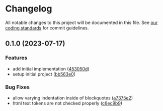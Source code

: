 # Changelog

All notable changes to this project will be documented in this file.
See [our coding standards][commit-messages] for commit guidelines.

## 0.1.0 (2023-07-17)


### Features

* add initial implementation ([453050d](https://github.com/silvermine/markdownlint-rule-indent-alignment/commit/453050d2bb4b939c8165affb45ed12a94de243c5))
* setup initial project ([bb563e0](https://github.com/silvermine/markdownlint-rule-indent-alignment/commit/bb563e0fb75f197e190c6dbeb458b9ba4d038742))


### Bug Fixes

* allow varying indentation inside of blockquotes ([a7375e2](https://github.com/silvermine/markdownlint-rule-indent-alignment/commit/a7375e23459ad932f8a1fe2027a9b7f11cb631f6))
* html text tokens are not checked properly ([c6ec9b9](https://github.com/silvermine/markdownlint-rule-indent-alignment/commit/c6ec9b9252574f94f49403ba4e6bbc4b67f7f504))


[commit-messages]: https://github.com/silvermine/silvermine-info/blob/master/commit-history.md#commit-messages

